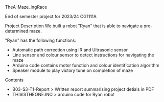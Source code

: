 TheA-Maze_ingRace

End of semester project for 2023/24 CG1111A


Project Description
We built a robot "Ryan" that is able to navigate a pre-determined maze.

"Ryan" has the following functions:
- Automatic path correction using IR and Ultrasonic sensor
- Line sensor and colour sensor to detect instructions for navigating the maze
- Arduino code contains motor function and colour identification algorithm
- Speaker module to play victory tune on completion of maze

Contents
- B03-S3-T1-Report > Written report summarising project detials in PDF
- THISISTHEONE.INO > arduino code for Ryan robot
